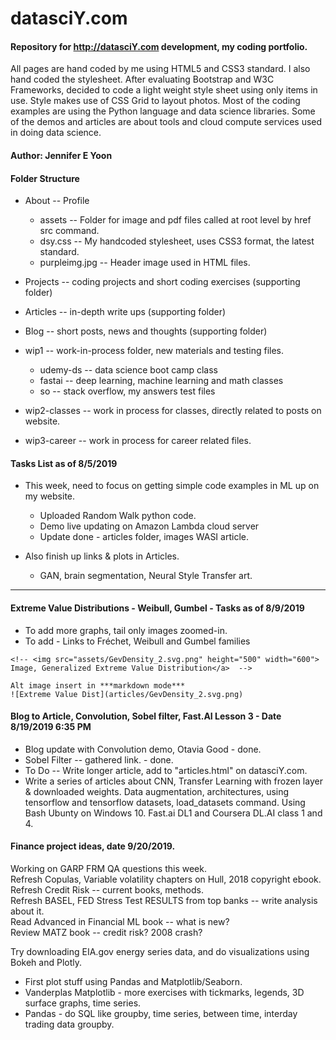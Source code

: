 # datasciY.com
#### Repository for http://datasciY.com development, my coding portfolio.  

All pages are hand coded by me using HTML5 and CSS3 standard.  I also hand coded the stylesheet.  After evaluating Bootstrap and W3C  Frameworks, decided to code a light weight style sheet using only items in use.  Style makes use of CSS Grid to layout photos.  Most of the coding examples are using the Python language and data science libraries.  Some of the demos and articles are about tools and cloud compute services used in doing data science.

#### Author: Jennifer E Yoon  

#### Folder Structure

 * About -- Profile
 
   - assets -- Folder for image and pdf files called at root level by href src command.
   - dsy.css -- My handcoded stylesheet, uses CSS3 format, the latest standard.
   - purpleimg.jpg -- Header image used in HTML files.
 
 * Projects -- coding projects and short coding exercises (supporting folder)
 
 * Articles -- in-depth write ups (supporting folder)
 
 * Blog -- short posts, news and thoughts (supporting folder)
 
 * wip1 -- work-in-process folder, new materials and testing files.  
   * udemy-ds -- data science boot camp class
   * fastai -- deep learning, machine learning and math classes  
   * so -- stack overflow, my answers test files
 
 * wip2-classes -- work in process for classes, directly related to posts on website.  
 
 * wip3-career -- work in process for career related files.  
 
#### Tasks List as of 8/5/2019  
 
 * This week, need to focus on getting simple code examples in ML up on my website.
   - Uploaded Random Walk python code.
   - Demo live updating on Amazon Lambda cloud server
   - Update done - articles folder, images WASI article.
   
 * Also finish up links & plots in Articles.  
   * GAN, brain segmentation, Neural Style Transfer art.  
   
------------------------------------------------------------------------
 
#### Extreme Value Distributions - Weibull, Gumbel - Tasks as of 8/9/2019

   * To add more graphs, tail only images zoomed-in. 
   * To add - Links to Fréchet, Weibull and Gumbel families  
   ```
   <!-- <img src="assets/GevDensity_2.svg.png" height="500" width="600">
   Image, Generalized Extreme Value Distribution</a>  -->
   
   Alt image insert in ***markdown mode***
   ![Extreme Value Dist](articles/GevDensity_2.svg.png)
   ```
     
#### Blog to Article, Convolution, Sobel filter, Fast.AI Lesson 3 - Date 8/19/2019 6:35 PM  

  * Blog update with Convolution demo, Otavia Good - done.
  * Sobel Filter -- gathered link. - done.
  * To Do -- Write longer article, add to "articles.html" on datasciY.com.
  * Write a series of articles about CNN, Transfer Learning with frozen layer & downloaded weights.  Data augmentation, architectures, using tensorflow and tensorflow datasets, load_datasets command.  Using Bash Ubunty on Windows 10.  Fast.ai DL1 and Coursera DL.AI class 1 and 4.  
  
#### Finance project ideas, date 9/20/2019.  

Working on GARP FRM QA questions this week.  
Refresh Copulas, Variable volatility chapters on Hull, 2018 copyright ebook.  
Refresh Credit Risk -- current books, methods.  
Refresh BASEL, FED Stress Test RESULTS from top banks -- write analysis about it.  
Read Advanced in Financial ML book -- what is new?  
Review MATZ book -- credit risk?  2008 crash?  

Try downloading EIA.gov energy series data, and do visualizations using Bokeh and Plotly.  
  * First plot stuff using Pandas and Matplotlib/Seaborn.  
  * Vanderplas Matplotlib - more exercises with tickmarks, legends, 3D surface graphs, time series.
  * Pandas - do SQL like groupby, time series, between time, interday trading data groupby.  
     
     




